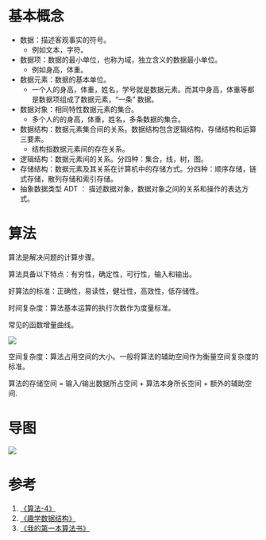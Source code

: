 # 基本概念
* 数据：描述客观事实的符号。
  * 例如文本，字符。
* 数据项：数据的最小单位，也称为域，独立含义的数据最小单位。
  * 例如身高，体重。
* 数据元素：数据的基本单位。
  * 一个人的身高，体重，姓名，学号就是数据元素。而其中身高，体重等都是数据项组成了数据元素，“一条” 数据。
* 数据对象：相同特性数据元素的集合。
  * 多个人的的身高，体重，姓名，多条数据的集合。
* 数据结构：数据元素集合间的关系。数据结构包含逻辑结构，存储结构和运算三要素。
  * 结构指数据元素间的存在关系。
* 逻辑结构：数据元素间的关系。分四种：集合，线，树，图。
* 存储结构：数据元素及其关系在计算机中的存储方式。分四种：顺序存储，链式存储，散列存储和索引存储。
* 抽象数据类型 ADT ： 描述数据对象，数据对象之间的关系和操作的表达方式。

# 算法
算法是解决问题的计算步骤。

算法具备以下特点：有穷性，确定性，可行性，输入和输出。

好算法的标准：正确性，易读性，健壮性，高效性，低存储性。

时间复杂度：算法基本运算的执行次数作为度量标准。

常见的函数增量曲线。

<img src="https://gitee.com/weijiew/pic/raw/master/img/20200510153247.png"/>

空间复杂度：算法占用空间的大小。一般将算法的辅助空间作为衡量空间复杂度的标准。

算法的存储空间 = 输入/输出数据所占空间 + 算法本身所长空间 + 额外的辅助空间.

# 导图

<img src="https://gitee.com/weijiew/pic/raw/master/img/ds_01.png"/>

# 参考 
1. [《算法-4》](https://book.douban.com/subject/19952400/)
2. [《趣学数据结构》](https://book.douban.com/subject/34785269/)
3. [《我的第一本算法书》](https://book.douban.com/subject/30357170/)